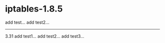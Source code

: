# iptables-1.8.5

add test...
add test2...

-----------------
3.31
add test1...
add test2...
add test3...
